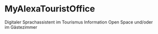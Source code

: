 # MyAlexaTouristOffice
Digitaler Sprachassistent im Tourismus Information Open Space und/oder im Gästezimmer
